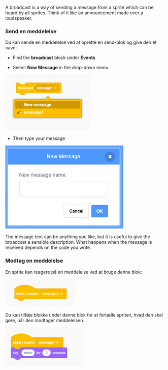 A broadcast is a way of sending a message from a sprite which can be heard by all sprites. Think of it like an announcement made over a loudspeaker.

### Send en meddelelse

Du kan sende en meddelelse ved at oprette en send-blok og give den et navn:

+ Find the **broadcast** block under **Events**

+ Select **New Message** in the drop-down menu.

![broadcast block dropdown](images/broadcast-block.png)

+ Then type your message

![Opret en meddelelse](images/new-broadcast.png)

The message text can be anything you like, but it is useful to give the broadcast a sensible description. What happens when the message is received depends on the code you write.

### Modtag en meddelelse

En sprite kan reagere på en meddelelse ved at bruge denne blok:

![Modtag en meddelelse](images/receive-a-broadcast.png)

Du kan tilføje blokke under denne blok for at fortælle spriten, hvad den skal gøre, når den modtager meddelelsen.

![Modtag eksempel](images/receive-example.png)